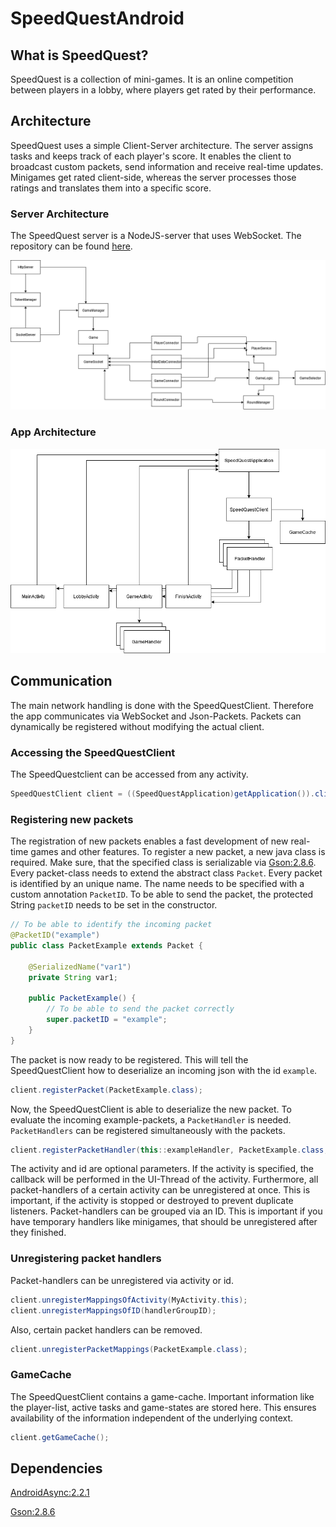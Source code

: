 # SpeedQuestAndroid

## What is SpeedQuest?

SpeedQuest is a collection of mini-games. It is an online competition between players in a lobby, where players get rated by their performance.

## Architecture

SpeedQuest uses a simple Client-Server architecture. The server assigns tasks and keeps track of each player's score. It enables the client to broadcast custom packets, send information and receive real-time updates. Minigames get rated client-side, whereas the server processes those ratings and translates them into a specific score.

### Server Architecture

The SpeedQuest server is a NodeJS-server that uses WebSocket. The repository can be found [here](https://github.com/Jaybit0/SpeedQuest).

![](images/SpeedQuestServer.png)

### App Architecture

![](images/SpeedQuestClient.png)

## Communication

The main network handling is done with the SpeedQuestClient. Therefore the app communicates via WebSocket and Json-Packets. Packets can dynamically be registered without modifying the actual client.

### Accessing the SpeedQuestClient

The SpeedQuestclient can be accessed from any activity.

```java
SpeedQuestClient client = ((SpeedQuestApplication)getApplication()).client;
```

### Registering new packets

The registration of new packets enables a fast development of new real-time games and other features. To register a new packet, a new java class is required. Make sure, that the specified class is serializable via [Gson:2.8.6](https://github.com/google/gson). Every packet-class needs to extend the abstract class `Packet`. Every packet is identified by an unique name. The name needs to be specified with a custom annotation `PacketID`. To be able to send the packet, the protected String `packetID` needs to be set in the constructor.

```java
// To be able to identify the incoming packet
@PacketID("example")
public class PacketExample extends Packet {

    @SerializedName("var1")
    private String var1;

    public PacketExample() {
        // To be able to send the packet correctly
        super.packetID = "example";
    }
}
```

The packet is now ready to be registered. This will tell the SpeedQuestClient how to deserialize an incoming json with the id `example`.

```java
client.registerPacket(PacketExample.class);
```

Now, the SpeedQuestClient is able to deserialize the new packet. To evaluate the incoming example-packets, a `PacketHandler` is needed. `PacketHandlers` can be registered simultaneously with the packets.

```java
client.registerPacketHandler(this::exampleHandler, PacketExample.class, MyActivity.this, myUUID);
```

The activity and id are optional parameters. If the activity is specified, the callback will be performed in the UI-Thread of the activity. Furthermore, all packet-handlers of a certain activity can be unregistered at once. This is important, if the activity is stopped or destroyed to prevent duplicate listeners. Packet-handlers can be grouped via an ID. This is important if you have temporary handlers like minigames, that should be unregistered after they finished.

### Unregistering packet handlers

Packet-handlers can be unregistered via activity or id.

```java
client.unregisterMappingsOfActivity(MyActivity.this);
client.unregisterMappingsOfID(handlerGroupID);
```

Also, certain packet handlers can be removed.

```java
client.unregisterPacketMappings(PacketExample.class);
```

### GameCache

The SpeedQuestClient contains a game-cache. Important information like the player-list, active tasks and game-states are stored here. This ensures availability of the information independent of the underlying context.

```java
client.getGameCache();
```

## Dependencies

[AndroidAsync:2.2.1](https://github.com/koush/AndroidAsync)

[Gson:2.8.6](https://github.com/google/gson)
